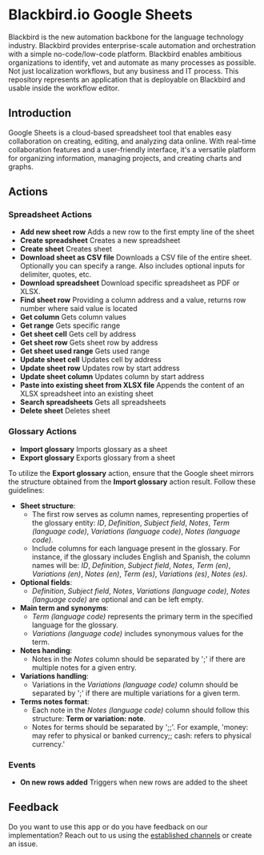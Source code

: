 # Blackbird.io Google Sheets

Blackbird is the new automation backbone for the language technology industry. Blackbird provides enterprise-scale automation and orchestration with a simple no-code/low-code platform. Blackbird enables ambitious organizations to identify, vet and automate as many processes as possible. Not just localization workflows, but any business and IT process. This repository represents an application that is deployable on Blackbird and usable inside the workflow editor.

## Introduction

<!-- begin docs -->

Google Sheets is a cloud-based spreadsheet tool that enables easy collaboration on creating, editing, and analyzing data online. With real-time collaboration features and a user-friendly interface, it's a versatile platform for organizing information, managing projects, and creating charts and graphs.

## Actions

### Spreadsheet Actions

- **Add new sheet row** Adds a new row to the first empty line of the sheet
- **Create spreadsheet** Creates a new spreadsheet
- **Create sheet** Creates sheet
- **Download sheet as CSV file** Downloads a CSV file of the entire sheet. Optionally you can specify a range. Also includes optional inputs for delimiter, quotes, etc.
- **Download spreadsheet** Download specific spreadsheet as PDF or XLSX.
- **Find sheet row** Providing a column address and a value, returns row number where said value is located
- **Get column** Gets column values
- **Get range** Gets specific range
- **Get sheet cell** Gets cell by address
- **Get sheet row** Gets sheet row by address
- **Get sheet used range** Gets used range
- **Update sheet cell** Updates cell by address
- **Update sheet row** Updates row by start address
- **Update sheet column** Updates column by start address
- **Paste into existing sheet from XLSX file** Appends the content of an XLSX spreadsheet into an existing sheet
- **Search spreadsheets** Gets all spreadsheets
- **Delete sheet** Deletes sheet

### Glossary Actions

- **Import glossary** Imports glossary as a sheet
- **Export glossary** Exports glossary from a sheet

To utilize the **Export glossary** action, ensure that the Google sheet mirrors the structure obtained from the **Import glossary** action result. Follow these guidelines:

- **Sheet structure**:
    - The first row serves as column names, representing properties of the glossary entity: _ID_, _Definition_, _Subject field_, _Notes_, _Term (language code)_, _Variations (language code)_, _Notes (language code)_.
    - Include columns for each language present in the glossary. For instance, if the glossary includes English and Spanish, the column names will be: _ID_, _Definition_, _Subject field_, _Notes_, _Term (en)_, _Variations (en)_, _Notes (en)_, _Term (es)_, _Variations (es)_, _Notes (es)_.
- **Optional fields**:
    - _Definition_, _Subject field_, _Notes_, _Variations (language code)_, _Notes (language code)_ are optional and can be left empty.
- **Main term and synonyms**:
    - _Term (language code)_ represents the primary term in the specified language for the glossary.
    - _Variations (language code)_ includes synonymous values for the term.
- **Notes handing**:
    - Notes in the _Notes_ column should be separated by ';' if there are multiple notes for a given entry.
- **Variations handling**:
    - Variations in the _Variations (language code)_ column should be separated by ';' if there are multiple variations for a given term.
- **Terms notes format**:
    - Each note in the _Notes (language code)_ column should follow this structure: **Term or variation: note**.
    - Notes for terms should be separated by ';;'. For example, 'money: may refer to physical or banked currency;; cash: refers to physical currency.'

### Events

- **On new rows added** Triggers when new rows are added to the sheet

## Feedback

Do you want to use this app or do you have feedback on our implementation? Reach out to us using the [established channels](https://www.blackbird.io/) or create an issue.

<!-- end docs -->
